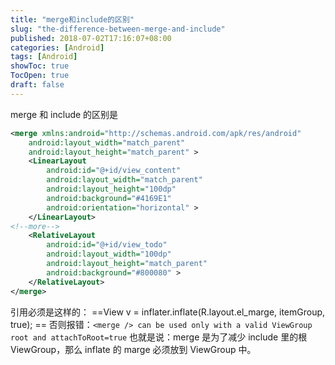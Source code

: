 ```yaml
---
title: "merge和include的区别"
slug: "the-difference-between-merge-and-include"
published: 2018-07-02T17:16:07+08:00
categories: [Android]
tags: [Android]
showToc: true
TocOpen: true
draft: false
---
```

merge 和 include 的区别是
```xml
<merge xmlns:android="http://schemas.android.com/apk/res/android"  
    android:layout_width="match_parent"  
    android:layout_height="match_parent" >  
    <LinearLayout  
        android:id="@+id/view_content"  
        android:layout_width="match_parent"  
        android:layout_height="100dp"  
        android:background="#4169E1"  
        android:orientation="horizontal" >  
    </LinearLayout>  
<!--more-->
    <RelativeLayout  
        android:id="@+id/view_todo"  
        android:layout_width="100dp"  
        android:layout_height="match_parent"  
        android:background="#800080" >  
    </RelativeLayout>  
</merge>  
```
引用必须是这样的：
==View v = inflater.inflate(R.layout.el_marge, itemGroup, true);  ==
 否则报错：`<merge /> can be used only with a valid ViewGroup root and attachToRoot=true`
 也就是说：merge 是为了减少 include 里的根 ViewGroup，那么 inflate 的 marge 必须放到 ViewGroup 中。